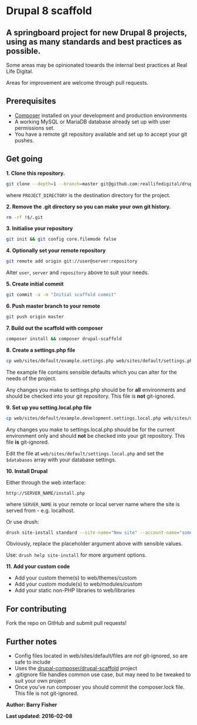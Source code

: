 # Drupal 8 scaffold

## A springboard project for new Drupal 8 projects, using as many standards and best practices as possible.

Some areas may be opinionated towards the internal best practices at Real Life Digital.

Areas for improvement are welcome through pull requests.

## Prerequisites

* [Composer](https://getcomposer.org/) installed on your development and production environments
* A working MySQL or MariaDB database already set up with user permissions set.
* You have a remote git repository available and set up to accept your git pushes.

## Get going

**1. Clone this repository.**

```bash
git clone --depth=1 --branch=master git@github.com:reallifedigital/drupal-scaffold.git PROJECT_DIRECTORY
```

where `PROJECT_DIRECTORY` is the destination directory for the project.

**2. Remove the .git directory so you can make your own git history.**

```bash
rm -rf !$/.git
```

**3. Initialise your repository**

```bash
git init && git config core.filemode false
```

**4. Optionally set your remote repository**

```bash
git remote add origin git://user@server:repository
```

Alter `user`, `server` and `repository` above to suit your needs.

**5. Create initial commit**

```bash
git commit -a -m "Initial scaffold commit"
```

**6. Push master branch to your remote**

```bash
git push origin master
```

**7. Build out the scaffold with composer**

```bash
composer install && composer drupal-scaffold
```

**8. Create a settings.php file**

```bash
cp web/sites/default/example.settings.php web/sites/default/settings.php
```

The example file contains sensible defaults which you can alter for the needs of the project.

Any changes you make to settings.php should be for **all** environments and should be checked into your git repository. This file is **not** git-ignored.

**9. Set up you setting.local.php file**

```bash
cp web/sites/default/example.development.settings.local.php web/sites/default/settings.local.php
```

Any changes you make to settings.local.php should be for the current environment only and should **not** be checked into your git repository. This file **is** git-ignored.


Edit the file at `web/sites/default/settings.local.php` and set the `$databases` array with your database settings.

**10. Install Drupal**

Either through the web interface:

`http://SERVER_NAME/install.php`

where `SERVER_NAME` is your remote or local server name where the site is served from - e.g. localhost.

Or use drush:

```bash
drush site-install standard --site-name="New site" --account-name="something_but_not_admin" --account-pass="something_secure" --site-mail="you@yourdomain.tld"
```

Obviously, replace the placeholder argument above with sensible values.

Use: `drush help site-install` for more argument options.

**11. Add your custom code**

* Add your custom theme(s) to web/themes/custom
* Add your custom module(s) to web/modules/custom
* Add your static non-PHP libraries to web/libraries


## For contributing

Fork the repo on GitHub and submit pull requests!

## Further notes

* Config files located in web/sites/default/files are *not* git-ignored, so are safe to include
* Uses the [drupal-composer/drupal-scaffold](https://github.com/drupal-composer/drupal-scaffold) project
* .gitignore file handles common use case, but may need to be tweaked to suit your own project
* Once you've run composer you should commit the composer.lock file. This file is not git-ignored.

**Author: Barry Fisher**

**Last updated: 2016-02-08**